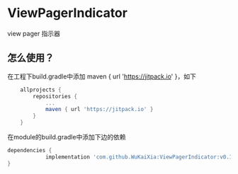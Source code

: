 # ViewPagerIndicator
view pager 指示器
## 怎么使用？

在工程下build.gradle中添加 maven { url 'https://jitpack.io' }，如下
```groovy
	allprojects {
		repositories {
			...
			maven { url 'https://jitpack.io' }
		}
	}
```

在module的build.gradle中添加下边的依赖 
```groovy
dependencies {
	        implementation 'com.github.WuKaiXia:ViewPagerIndicator:v0.1-alpha'
}
```
